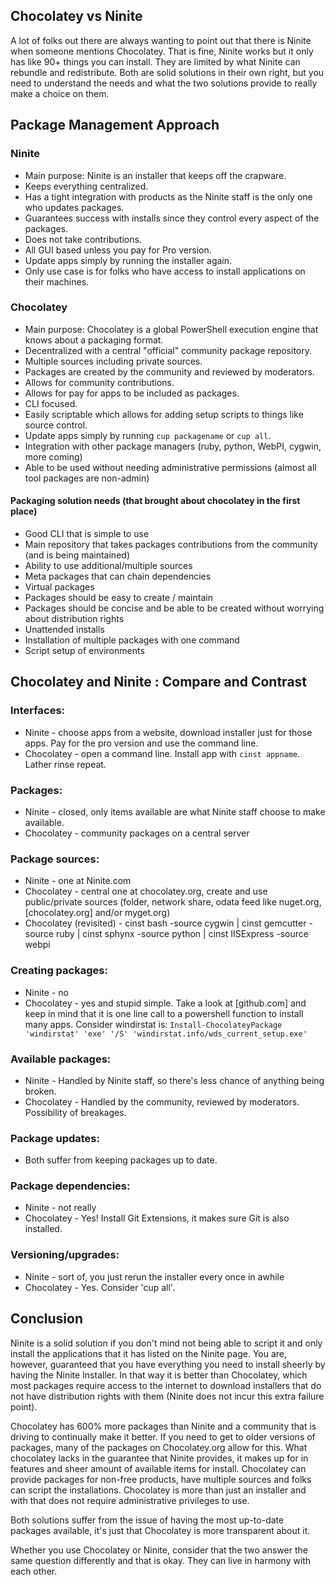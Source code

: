 ## Chocolatey vs Ninite

A lot of folks out there are always wanting to point out that there is Ninite when someone mentions Chocolatey. That is fine, Ninite works but it only has like 90+ things you can install. They are limited by what Ninite can rebundle and redistribute. Both are solid solutions in their own right, but you need to understand the needs and what the two solutions provide to really make a choice on them.

## Package Management Approach

### Ninite
* Main purpose: Ninite is an installer that keeps off the crapware.
* Keeps everything centralized.
* Has a tight integration with products as the Ninite staff is the only one who updates packages.
* Guarantees success with installs since they control every aspect of the packages.
* Does not take contributions.
* All GUI based unless you pay for Pro version.
* Update apps simply by running the installer again.
* Only use case is for folks who have access to install applications on their machines.

### Chocolatey
* Main purpose: Chocolatey is a global PowerShell execution engine that knows about a packaging format.
* Decentralized with a central "official" community package repository.
* Multiple sources including private sources. 
* Packages are created by the community and reviewed by moderators.
* Allows for community contributions.
* Allows for pay for apps to be included as packages.
* CLI focused.
* Easily scriptable which allows for adding setup scripts to things like source control.
* Update apps simply by running `cup packagename` or `cup all`.
* Integration with other package managers (ruby, python, WebPI, cygwin, more coming)
* Able to be used without needing administrative permissions (almost all tool packages are non-admin)

#### Packaging solution needs (that brought about chocolatey in the first place)
* Good CLI that is simple to use
* Main repository that takes packages contributions from the community (and is being maintained)
* Ability to use additional/multiple sources
* Meta packages that can chain dependencies
* Virtual packages
* Packages should be easy to create / maintain
* Packages should be concise and be able to be created without worrying about distribution rights
* Unattended installs
* Installation of multiple packages with one command
* Script setup of environments

## Chocolatey and  Ninite : Compare and Contrast

### Interfaces:
* Ninite - choose apps from a website, download installer just for those apps. Pay for the pro version and use the command line.
* Chocolatey - open a command line. Install app with `cinst appname`. Lather rinse repeat.

### Packages:
* Ninite - closed, only items available are what Ninite staff choose to make available.
* Chocolatey - community packages on a central server

### Package sources:
* Ninite - one at Ninite.com
* Chocolatey - central one at chocolatey.org, create and use public/private sources (folder, network share, odata feed like nuget.org, [chocolatey.org] and/or myget.org)
* Chocolatey (revisited) - cinst bash -source cygwin | cinst gemcutter -source ruby | cinst sphynx -source python | cinst IISExpress -source webpi

### Creating packages:
* Ninite - no
* Chocolatey - yes and stupid simple. Take a look at [github.com] and keep in mind that it is one line call to a powershell function to install many apps. Consider windirstat is:
`Install-ChocolateyPackage 'windirstat' 'exe' '/S' 'windirstat.info/wds_current_setup.exe'`

### Available packages:
* Ninite - Handled by Ninite staff, so there's less chance of anything being broken.
* Chocolatey - Handled by the community, reviewed by moderators. Possibility of breakages.

### Package updates:
* Both suffer from keeping packages up to date.

### Package dependencies:
* Ninite - not really
* Chocolatey - Yes! Install Git Extensions, it makes sure Git is also installed.

### Versioning/upgrades:
* Ninite - sort of, you just rerun the installer every once in awhile
* Chocolatey - Yes. Consider 'cup all'.

## Conclusion
Ninite is a solid solution if you don't mind not being able to script it and only install the applications that it has listed on the Ninite page. You are, however, guaranteed that you have everything you need to install sheerly by having the Ninite Installer. In that way it is better than Chocolatey, which most packages require access to the internet to download installers that do not have distribution rights with them (Ninite does not incur this extra failure point).  
  
Chocolatey has 600% more packages than Ninite and a community that is driving to continually make it better. If you need to get to older versions of packages, many of the packages on Chocolatey.org allow for this. What chocolatey lacks in the guarantee that Ninite provides, it makes up for in features and sheer amount of available items for install. Chocolatey can provide packages for non-free products, have multiple sources and folks can script the installations. Chocolatey is more than just an installer and with that does not require administrative privileges to use.  
  
Both solutions suffer from the issue of having the most up-to-date packages available, it's just that Chocolatey is more transparent about it.   
  
Whether you use Chocolatey or Ninite, consider that the two answer the same question differently and that is okay. They can live in harmony with each other.  